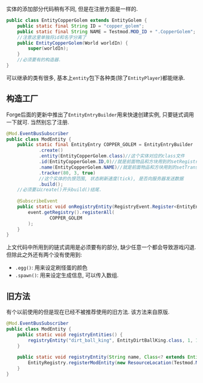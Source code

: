 实体的添加部分代码稍有不同, 但是在注册方面是一样的.
```java
public class EntityCopperGolem extends EntityGolem {  
    public static final String ID = "copper_golem";  
    public static final String NAME = Testmod.MOD_ID + ".CopperGolem";  
	//注意这里单独将id和名字分离了
    public EntityCopperGolem(World worldIn) {  
        super(worldIn);  
    }
    //必须要有的构造器.
}
```
可以继承的类有很多, 基本上`entity`包下各种类(除了`EntityPlayer`)都能继承.

## 构造工厂
Forge后面的更新中推出了`EntityEntryBuilder`用来快速创建实例, 只要链式调用一下就可. 当然别忘了注册.
```java
@Mod.EventBusSubscriber  
public class ModEntity {   
    public static final EntityEntry COPPER_GOLEM = EntityEntryBuilder  
            .create()  
            .entity(EntityCopperGolem.class)//这个实体对应的class文件  
            .id(EntityCopperGolem.ID,0)//就是前面物品和方块用到的setRegistryName()  
            .name(EntityCopperGolem.NAME)//就是前面物品和方块用到的setTranslationKey()
            .tracker(80, 3, true)
            //这个实体的仇恨范围, 状态刷新速度(tick), 是否向服务器发送数据
            .build();
    //必须要以create()开头build()结尾.  
  
    @SubscribeEvent  
    public static void onRegistryEntity(RegistryEvent.Register<EntityEntry> event) {  
        event.getRegistry().registerAll(  
                COPPER_GOLEM  
        );  
    }
}
```
上文代码中所用到的链式调用是必须要有的部分, 缺少任意一个都会导致游戏闪退. 但除此之外还有两个没有使用到:
- `.egg()`: 用来设定刷怪蛋的颜色
- `.spawn()`: 用来设定生成信息, 可以传入数组.

## 旧方法
有个以前使用的但是现在已经不被推荐使用的旧方法. 该方法来自原版.
```java
@Mod.EventBusSubscriber  
public class ModEntity {  
    public static void registryEntities() {  
        registryEntity("dirt_ball_king", EntityDirtBallKing.class, 1, 128, 0xffffff, 0xff33ff);  
    }  
  
    public static void registryEntity(String name, Class<? extends Entity> entity, int id, int range,int color1,int color2) {  
        EntityRegistry.registerModEntity(new ResourceLocation(Testmod.MOD_ID + ":" + name), entity, name, id, Testmod.INSTANCE, range, 1, true, color1, color2);  
    }  
}
```
